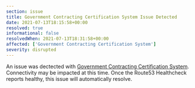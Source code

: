 ```yaml
---
section: issue
title: Government Contracting Certification System Issue Detected
date: 2021-07-13T18:15:58+00:00
resolved: true
informational: false
resolvedWhen: 2021-07-13T18:31:58+00:00
affected: ['Government Contracting Certification System']
severity: disrupted
---
```

An issue was dectected with [Government Contracting Certification System](https://certify.sba.gov).  Connectivity may be impacted at this time.  Once the Route53 Healthcheck reports healthy, this issue will automatically resolve.
